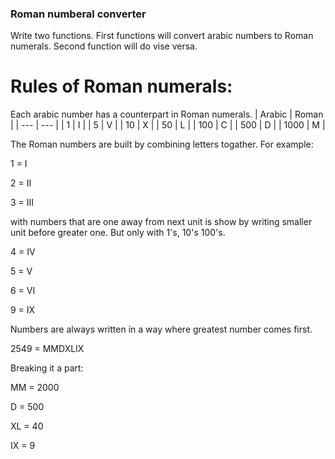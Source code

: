 ### Roman numberal converter

Write two functions.
First functions will convert arabic numbers to Roman numerals.
Second function will do vise versa.

# Rules of Roman numerals:

Each arabic number has a counterpart in Roman numerals.
| Arabic | Roman |
| --- | --- |
| 1 | I |
| 5 | V |
| 10 | X |
| 50 | L |
| 100 | C |
| 500 | D |
| 1000 | M |

The Roman numbers are built by combining letters togather.
For example:

1 = I

2 = II

3 = III

with numbers that are one away from next unit is show by writing smaller unit before greater one. But only with 1's, 10's 100's.

4 = IV

5 = V

6 = VI

9 = IX

Numbers are always written in a way where greatest number comes first.

2549 = MMDXLIX

Breaking it a part:

MM = 2000

D = 500

XL = 40

IX = 9